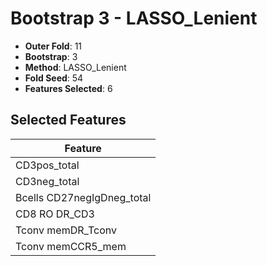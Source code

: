 # Bootstrap 3 - LASSO_Lenient

- **Outer Fold**: 11
- **Bootstrap**: 3
- **Method**: LASSO_Lenient
- **Fold Seed**: 54
- **Features Selected**: 6

## Selected Features

| Feature |
|---------|
| CD3pos_total |
| CD3neg_total |
| Bcells CD27negIgDneg_total |
| CD8 RO DR_CD3 |
| Tconv memDR_Tconv |
| Tconv memCCR5_mem |
